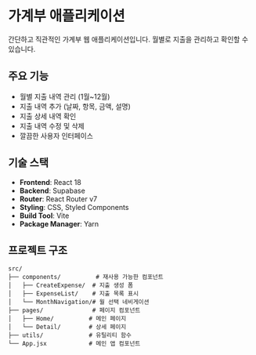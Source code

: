 # 가계부 애플리케이션

간단하고 직관적인 가계부 웹 애플리케이션입니다. 월별로 지출을 관리하고 확인할 수 있습니다.

## 주요 기능

- 월별 지출 내역 관리 (1월~12월)
- 지출 내역 추가 (날짜, 항목, 금액, 설명)
- 지출 상세 내역 확인
- 지출 내역 수정 및 삭제
- 깔끔한 사용자 인터페이스

## 기술 스택

- **Frontend**: React 18
- **Backend**: Supabase
- **Router**: React Router v7
- **Styling**: CSS, Styled Components
- **Build Tool**: Vite
- **Package Manager**: Yarn


## 프로젝트 구조

```
src/
├── components/          # 재사용 가능한 컴포넌트
│   ├── CreateExpense/  # 지출 생성 폼
│   ├── ExpenseList/    # 지출 목록 표시
│   └── MonthNavigation/# 월 선택 네비게이션
├── pages/              # 페이지 컴포넌트
│   ├── Home/          # 메인 페이지
│   └── Detail/        # 상세 페이지
├── utils/             # 유틸리티 함수
└── App.jsx            # 메인 앱 컴포넌트
```


